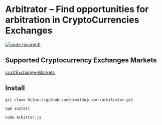# Arbitrator – Find opportunities for arbitration in CryptoCurrencies Exchanges

[![node (scoped)](https://img.shields.io/node/v/arbitrator.svg)](https://github.com/nivaldojunior/arbitrator)

## Supported Cryptocurrency Exchanges Markets

[ccxt/Exchange-Markets](https://github.com/ccxt/ccxt/wiki/Exchange-Markets)

## Install

```shell
git clone https://github.com/nivaldojunior/arbitrator.git
```
```shell
npm install
```

```shell
node Arbitror.js
```

